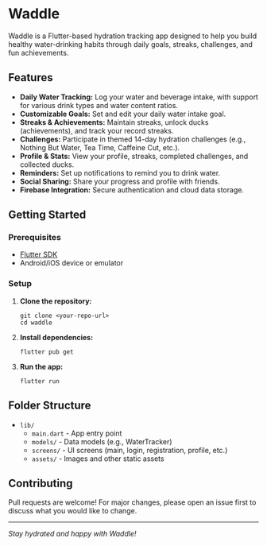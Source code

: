 # Waddle

Waddle is a Flutter-based hydration tracking app designed to help you build healthy water-drinking habits through daily goals, streaks, challenges, and fun achievements.

## Features

- **Daily Water Tracking:** Log your water and beverage intake, with support for various drink types and water content ratios.
- **Customizable Goals:** Set and edit your daily water intake goal.
- **Streaks & Achievements:** Maintain streaks, unlock ducks (achievements), and track your record streaks.
- **Challenges:** Participate in themed 14-day hydration challenges (e.g., Nothing But Water, Tea Time, Caffeine Cut, etc.).
- **Profile & Stats:** View your profile, streaks, completed challenges, and collected ducks.
- **Reminders:** Set up notifications to remind you to drink water.
- **Social Sharing:** Share your progress and profile with friends.
- **Firebase Integration:** Secure authentication and cloud data storage.

## Getting Started

### Prerequisites

- [Flutter SDK](https://flutter.dev/docs/get-started/install)
- Android/iOS device or emulator

### Setup

1. **Clone the repository:**

   ```
   git clone <your-repo-url>
   cd waddle
   ```

2. **Install dependencies:**

   ```
   flutter pub get
   ```

3. **Run the app:**
   ```
   flutter run
   ```

## Folder Structure

- `lib/`
  - `main.dart` - App entry point
  - `models/` - Data models (e.g., WaterTracker)
  - `screens/` - UI screens (main, login, registration, profile, etc.)
  - `assets/` - Images and other static assets

## Contributing

Pull requests are welcome! For major changes, please open an issue first to discuss what you would like to change.

---

_Stay hydrated and happy with Waddle!_
